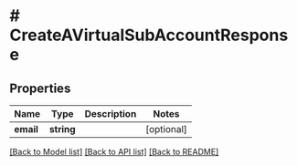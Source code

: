 # # CreateAVirtualSubAccountResponse

## Properties

Name | Type | Description | Notes
------------ | ------------- | ------------- | -------------
**email** | **string** |  | [optional]

[[Back to Model list]](../../README.md#models) [[Back to API list]](../../README.md#endpoints) [[Back to README]](../../README.md)
